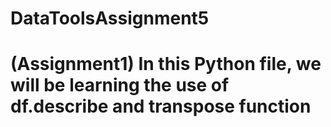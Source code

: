# DataToolsAssignment5
# (Assignment1) In this Python file, we will be learning the use of df.describe and transpose function


